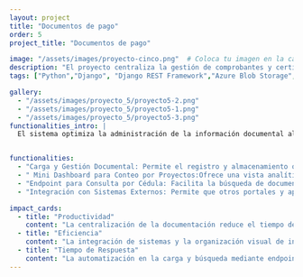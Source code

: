 ```yaml
---
layout: project
title: "Documentos de pago"
order: 5
project_title: "Documentos de pago"

image: "/assets/images/proyecto-cinco.png"  # Coloca tu imagen en la carpeta assets/images
description: "El proyecto centraliza la gestión de comprobantes y certificados de ingreso y retención, proporcionando a Recursos Humanos una plataforma única que agiliza la consulta, validación y almacenamiento seguro de la documentación de los empleados. Además, integra la carga manual con la incorporación automática de documentos desde sistemas externos."
tags: ["Python","Django", "Django REST Framework","Azure Blob Storage","HTML","CSS","JavaScript"]

gallery:
  - "/assets/images/proyecto_5/proyecto5-2.png"
  - "/assets/images/proyecto_5/proyecto5-1.png"  
  - "/assets/images/proyecto_5/proyecto5-3.png"
functionalities_intro: |
  El sistema optimiza la administración de la información documental al centralizar comprobantes y certificados en una única plataforma. Esto reduce la dependencia de procesos manuales y mejora la accesibilidad de datos críticos. La solución permite generar reportes visuales a través de un mini dashboard que organiza la información por proyectos, facilitando el monitoreo de flujos documentales. Asimismo, mediante un endpoint de consulta por cédula, se agiliza la búsqueda y verificación de la documentación específica de cada empleado, mejorando la eficacia del control interno. La integración con otros sistemas externos permite la adición automática de documentos, asegurando que la información se mantenga actualizada y consistente en todos los entornos de la organización.


functionalities:
  - "Carga y Gestión Documental: Permite el registro y almacenamiento organizado de comprobantes y certificados, asegurando que cada documento se archive de manera centralizada para su consulta y validación futura."
  - " Mini Dashboard para Conteo por Proyectos:Ofrece una vista analítica que agrupa y resume los documentos por proyectos, proporcionando una herramienta visual para monitorear y controlar el flujo documental en función de diferentes iniciativas."
  - "Endpoint para Consulta por Cédula: Facilita la búsqueda de documentos asociados a un empleado mediante su cédula, agilizando el acceso a la información específica sin necesidad de procesos manuales."
  - "Integración con Sistemas Externos: Permite que otros portales y aplicaciones añadan documentos de forma automatizada mediante endpoints, garantizando que la actualización y centralización de la documentación se realice en tiempo real."

impact_cards:
  - title: "Productividad"
    content: "La centralización de la documentación reduce el tiempo dedicado a la gestión manual de comprobantes y certificados, lo que permite a Recursos Humanos concentrarse en tareas de mayor valor estratégico."
  - title: "Eficiencia"    
    content: "La integración de sistemas y la organización visual de información facilitan el acceso y la verificación de datos, eliminando procesos redundantes y promoviendo flujos de trabajo más fluidos."
  - title: "Tiempo de Respuesta"
    content: "La automatización en la carga y búsqueda mediante endpoints agiliza la consulta de información, reduciendo significativamente el tiempo de espera para obtener respuestas precisas y oportunas."
---
```







